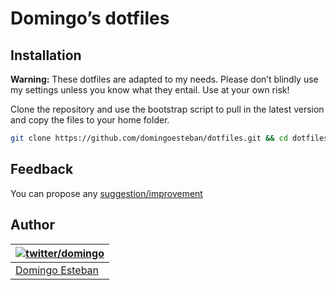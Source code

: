 # Domingo’s dotfiles

## Installation

**Warning:** These dotfiles are adapted to my needs. Please don’t blindly use my settings unless you know what they entail. Use at your own risk!

Clone the repository and use the bootstrap script to pull in the latest version and copy the files to your home folder.

```bash
git clone https://github.com/domingoesteban/dotfiles.git && cd dotfiles && source bootstrap.sh
```

## Feedback

You can propose any [suggestion/improvement](https://github.com/domingoesteban/dotfiles/issues)

## Author

| [![twitter/domingo](http://gravatar.com/avatar/0287175af4b47a52df1aac6cf224319c?s=100)](http://twitter.com/domingoesteban "Follow @domingoesteban on Twitter") |
|---|
| [Domingo Esteban](http://domingoesteban.com/) |
